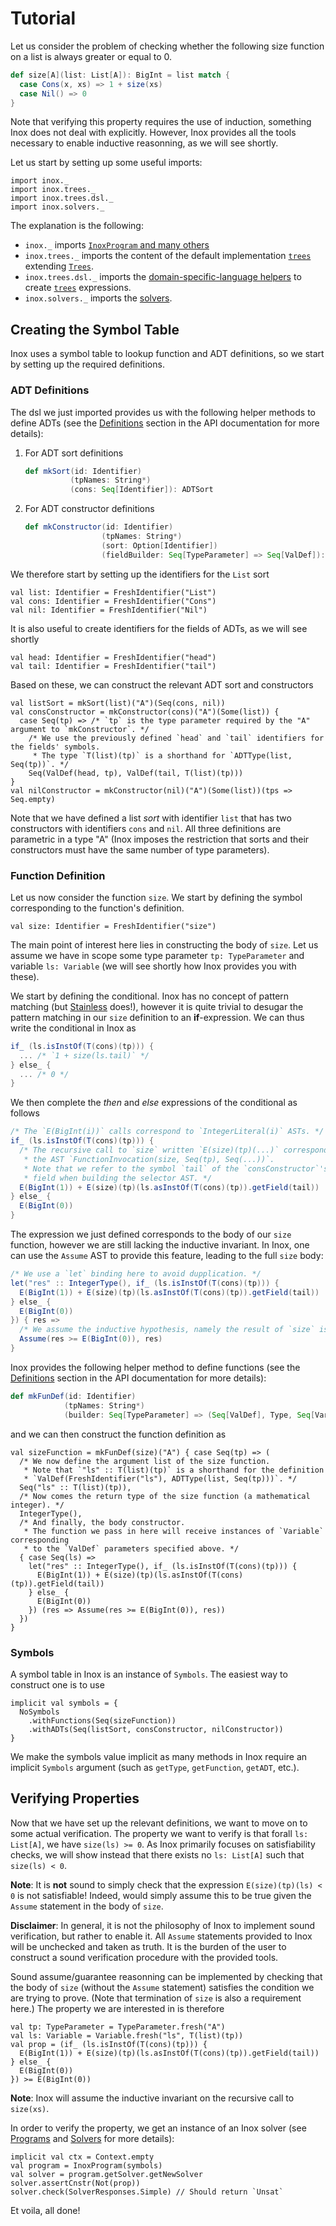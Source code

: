 Tutorial
========

Let us consider the problem of checking whether the following size function on a list is always greater or equal to 0.
```scala
def size[A](list: List[A]): BigInt = list match {
  case Cons(x, xs) => 1 + size(xs)
  case Nil() => 0
}
```

Note that verifying this property requires the use of induction, something Inox does not deal with explicitly.
However, Inox provides all the tools necessary to enable inductive reasonning, as we will see shortly.

Let us start by setting up some useful imports:

```tut:silent
import inox._
import inox.trees._
import inox.trees.dsl._
import inox.solvers._
```

The explanation is the following:
- `inox._` imports [`InoxProgram` and many others](/src/main/scala/inox/package.scala#L19)
- `inox.trees._` imports the content of the default implementation [`trees`](/src/main/scala/inox/package.scala#L58) extending [`Trees`](/src/main/scala/inox/ast/Trees.scala#L10).
- `inox.trees.dsl._` imports the [domain-specific-language helpers](/src/main/scala/inox/ast/DSL.scala#L20) to create [`trees`](/src/main/scala/inox/package.scala#L58) expressions.
- `inox.solvers._` imports the [solvers](/src/main/scala/inox/solvers/package.scala#L8).

## Creating the Symbol Table

Inox uses a symbol table to lookup function and ADT definitions, so we start by setting up the
required definitions.

### ADT Definitions

The dsl we just imported provides us with the following helper methods to define ADTs (see
the [Definitions](/doc/API.md#definitions) section in the API documentation for more details):

1. For ADT sort definitions

    ```scala
    def mkSort(id: Identifier)
              (tpNames: String*)
              (cons: Seq[Identifier]): ADTSort
    ```

2. For ADT constructor definitions

    ```scala
    def mkConstructor(id: Identifier)
                     (tpNames: String*)
                     (sort: Option[Identifier])
                     (fieldBuilder: Seq[TypeParameter] => Seq[ValDef]): ADTConstructor
    ```

We therefore start by setting up the identifiers for the `List` sort
```tut:silent
val list: Identifier = FreshIdentifier("List")
val cons: Identifier = FreshIdentifier("Cons")
val nil: Identifier = FreshIdentifier("Nil")
```
It is also useful to create identifiers for the fields of ADTs, as we will see shortly
```tut:silent
val head: Identifier = FreshIdentifier("head")
val tail: Identifier = FreshIdentifier("tail")
```

Based on these, we can construct the relevant ADT sort and constructors
```tut:silent
val listSort = mkSort(list)("A")(Seq(cons, nil))
val consConstructor = mkConstructor(cons)("A")(Some(list)) {
  case Seq(tp) => /* `tp` is the type parameter required by the "A" argument to `mkConstructor`. */
    /* We use the previously defined `head` and `tail` identifiers for the fields' symbols.
     * The type `T(list)(tp)` is a shorthand for `ADTType(list, Seq(tp))`. */
    Seq(ValDef(head, tp), ValDef(tail, T(list)(tp)))
}
val nilConstructor = mkConstructor(nil)("A")(Some(list))(tps => Seq.empty)
```
Note that we have defined a list *sort* with identifier `list` that has two constructors with identifiers
`cons` and `nil`. All three definitions are parametric in a type "A" (Inox imposes the restriction that
sorts and their constructors must have the same number of type parameters).

### Function Definition

Let us now consider the function `size`. We start by defining the symbol corresponding to the function's definition.
```tut:silent
val size: Identifier = FreshIdentifier("size")
```

The main point of interest here lies in constructing the body of `size`. Let us assume we have in scope
some type parameter `tp: TypeParameter` and variable `ls: Variable` (we will see shortly how Inox provides you
with these).

We start by defining the conditional. Inox has no concept of pattern matching
(but [Stainless](https://github.com/epfl-lara/stainless) does!), however it is quite trivial to desugar
the pattern matching in our `size` definition to an __if__-expression. We can thus write the conditional in
Inox as
```scala
if_ (ls.isInstOf(T(cons)(tp))) {
  ... /* `1 + size(ls.tail)` */
} else_ {
  ... /* 0 */
}
```
We then complete the *then* and *else* expressions of the conditional as follows
```scala
/* The `E(BigInt(i))` calls correspond to `IntegerLiteral(i)` ASTs. */
if_ (ls.isInstOf(T(cons)(tp))) {
  /* The recursive call to `size` written `E(size)(tp)(...)` corresponds to
   * the AST `FunctionInvocation(size, Seq(tp), Seq(...))`.
   * Note that we refer to the symbol `tail` of the `consConstructor`'s second
   * field when building the selector AST. */
  E(BigInt(1)) + E(size)(tp)(ls.asInstOf(T(cons)(tp)).getField(tail))
} else_ {
  E(BigInt(0))
}
```
The expression we just defined corresponds to the body of our `size` function, however we are
still lacking the inductive invariant. In Inox, one can use the `Assume` AST to provide this feature,
leading to the full `size` body:
```scala
/* We use a `let` binding here to avoid dupplication. */
let("res" :: IntegerType(), if_ (ls.isInstOf(T(cons)(tp))) {
  E(BigInt(1)) + E(size)(tp)(ls.asInstOf(T(cons)(tp)).getField(tail))
} else_ {
  E(BigInt(0))
}) { res =>
  /* We assume the inductive hypothesis, namely the result of `size` is greater or equal to 0. */
  Assume(res >= E(BigInt(0)), res)
}
```

Inox provides the following helper method to define functions (see
the [Definitions](/doc/API.md#definitions) section in the API documentation for more details):
```scala
def mkFunDef(id: Identifier)
            (tpNames: String*)
            (builder: Seq[TypeParameter] => (Seq[ValDef], Type, Seq[Variable] => Expr)): FunDef
```
and we can then construct the function definition as
```tut:silent
val sizeFunction = mkFunDef(size)("A") { case Seq(tp) => (
  /* We now define the argument list of the size function.
   * Note that `"ls" :: T(list)(tp)` is a shorthand for the definition
   * `ValDef(FreshIdentifier("ls"), ADTType(list, Seq(tp)))`. */
  Seq("ls" :: T(list)(tp)),
  /* Now comes the return type of the size function (a mathematical integer). */
  IntegerType(),
  /* And finally, the body constructor.
   * The function we pass in here will receive instances of `Variable` corresponding
   * to the `ValDef` parameters specified above. */
  { case Seq(ls) =>
    let("res" :: IntegerType(), if_ (ls.isInstOf(T(cons)(tp))) {
      E(BigInt(1)) + E(size)(tp)(ls.asInstOf(T(cons)(tp)).getField(tail))
    } else_ {
      E(BigInt(0))
    }) (res => Assume(res >= E(BigInt(0)), res))
  })
}
```

### Symbols

A symbol table in Inox is an instance of `Symbols`. The easiest way to construct one is to use
```tut:silent
implicit val symbols = {
  NoSymbols
    .withFunctions(Seq(sizeFunction))
    .withADTs(Seq(listSort, consConstructor, nilConstructor))
}
```
We make the symbols value implicit as many methods in Inox require an implicit `Symbols` argument
(such as `getType`, `getFunction`, `getADT`, etc.).

## Verifying Properties

Now that we have set up the relevant definitions, we want to move on to some actual verification.
The property we want to verify is that forall `ls: List[A]`, we have `size(ls) >= 0`. As Inox
primarily focuses on satisfiability checks, we will show instead that there exists no
`ls: List[A]` such that `size(ls) < 0`.

__Note__: It is __not__ sound to simply check that the expression `E(size)(tp)(ls) < 0` is not
satisfiable! Indeed, would simply assume this to be true given the `Assume` statement in the body of
`size`.

__Disclaimer__: In general, it is not the philosophy of Inox to implement sound verification, but
rather to enable it. All `Assume` statements provided to Inox will be unchecked and taken as truth.
It is the burden of the user to construct a sound verification procedure with the provided tools.

Sound assume/guarantee reasonning can be implemented by checking that the body of `size` (without
the `Assume` statement) satisfies the condition we are trying to prove. (Note that termination of
`size` is also a requirement here.) The property we are interested in is therefore
```tut:silent
val tp: TypeParameter = TypeParameter.fresh("A")
val ls: Variable = Variable.fresh("ls", T(list)(tp))
val prop = (if_ (ls.isInstOf(T(cons)(tp))) {
  E(BigInt(1)) + E(size)(tp)(ls.asInstOf(T(cons)(tp)).getField(tail))
} else_ {
  E(BigInt(0))
}) >= E(BigInt(0))
```
__Note__: Inox will assume the inductive invariant on the recursive call to `size(xs)`.

In order to verify the property, we get an instance of an Inox solver (see
[Programs](/doc/API.md#programs) and [Solvers](/doc/API.md#solvers) for more details):
```tut:silent
implicit val ctx = Context.empty
val program = InoxProgram(symbols)
val solver = program.getSolver.getNewSolver
solver.assertCnstr(Not(prop))
solver.check(SolverResponses.Simple) // Should return `Unsat`
```
Et voila, all done!
